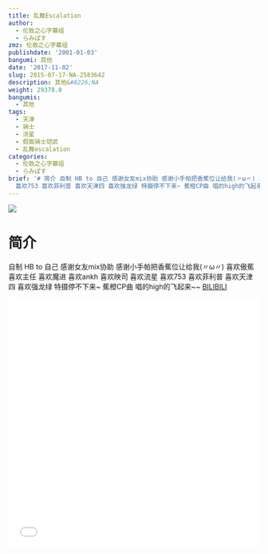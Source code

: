```yaml
---
title: 乱舞Escalation
author:
  - 伦敦之心字幕组
  - らみぱす
zmz: 伦敦之心字幕组
publishdate: '2001-01-03'
bangumi: 其他
date: '2017-11-02'
slug: 2015-07-17-NA-2583642
description: 其他&#8226;NA
weight: 29378.0
bangumis:
  - 其他
tags:
  - 天津
  - 骑士
  - 流星
  - 假面骑士铠武
  - 乱舞escalation
categories:
  - 伦敦之心字幕组
  - らみぱす
brief: '# 简介 自制 HB to 自己 感谢女友mix协助 感谢小手帕把香蕉位让给我(〃ω〃) 喜欢傲蕉 喜欢主任 喜欢魔进 喜欢ankh 喜欢映司 喜欢流星
  喜欢753 喜欢菲利普 喜欢天津四 喜欢强龙绿 特摄停不下来~ 蕉橙CP曲 唱的high的飞起来~~'
---
```

![](https://i.imgur.com/cBMnmaK.png)
# 简介  
自制 HB to 自己  感谢女友mix协助 感谢小手帕把香蕉位让给我(〃ω〃)  喜欢傲蕉 喜欢主任 喜欢魔进 喜欢ankh 喜欢映司 喜欢流星 喜欢753 喜欢菲利普 喜欢天津四 喜欢强龙绿 特摄停不下来~   蕉橙CP曲 唱的high的飞起来~~ 
  [BILIBILI](https://www.bilibili.com/video/av2583642/)

<div class="vcontainer">  <iframe class='video' src="//www.bilibili.com/blackboard/player.html?aid=2583642" width="100%" height="500" frameborder="0" allowfullscreen="allowfullscreen"></iframe></div>
